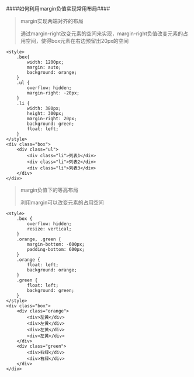 ####如何利用margin负值实现常用布局####
>margin实现两端对齐的布局
>
>通过margin-right改变元素的空间来实现，margin-right负值改变元素的占用空间，使得box元素在右边预留出20px的空间
>
	<style>
		.box{
			width: 1200px;
			margin: auto;
			background: orange;
		}
		.ul {
			overflow: hidden;
			margin-right: -20px;
		}
		.li {
			width: 380px;
			height: 300px;
			margin-right: 20px;
			background: green;
			float: left;
		}
	</style>
	<div class="box">
		<div class="ul">
			<div class="li">列表1</div>
			<div class="li">列表2</div>
			<div class="li">列表3</div>
		</div>
	</div>
>margin负值下的等高布局
>
>利用margin可以改变元素的占用空间
>
	<style>
		.box {
			overflow: hidden;
			resize: vertical;
		}
		.orange, .green {
			margin-bottom: -600px;
			padding-bottom: 600px;
		}
		.orange {
			float: left;
			background: orange;
		}
		.green {
			float: left;
			background: green;
		}
	</style>
	<div class="box">
		<div class="orange">
			<div>左黄</div>
			<div>左黄</div>
			<div>左黄</div>
			<div>左黄</div>
		</div>
		<div class="green">
			<div>右绿</div>
			<div>右绿</div>
		</div>	
	</div>